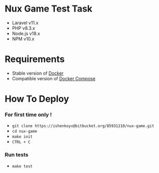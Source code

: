 # Nux Game Test Task
- Laravel v11.x
- PHP v8.3.x
- Node.js v18.x
- NPM v10.x

# Requirements
- Stable version of [Docker](https://docs.docker.com/engine/install/)
- Compatible version of [Docker Compose](https://docs.docker.com/compose/install/#install-compose)

# How To Deploy

### For first time only !
- `git clone https://ishenkoyv@bitbucket.org/85931210/nux-game.git`
- `cd nux-game`
- `make init`
- `CTRL + C`

### Run tests
- `make test`
